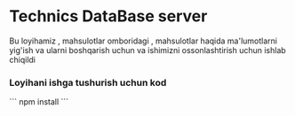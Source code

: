 <h1>Technics DataBase server</h1>
<p>Bu loyihamiz , mahsulotlar omboridagi , mahsulotlar haqida ma'lumotlarni yig'ish va ularni boshqarish uchun va ishimizni ossonlashtirish uchun ishlab chiqildi</p>

<h3>Loyihani ishga tushurish uchun kod</h3>
```
npm install 
```


